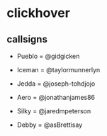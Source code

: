 # clickhover


## callsigns
* Pueblo = @gidgicken
* Iceman = @taylormunnerlyn
* Jedda = @joseph-tohdjojo
* Aero = @jonathanjames86
* Silky = @jaredmpeterson

* Debby = @asBrettisay
